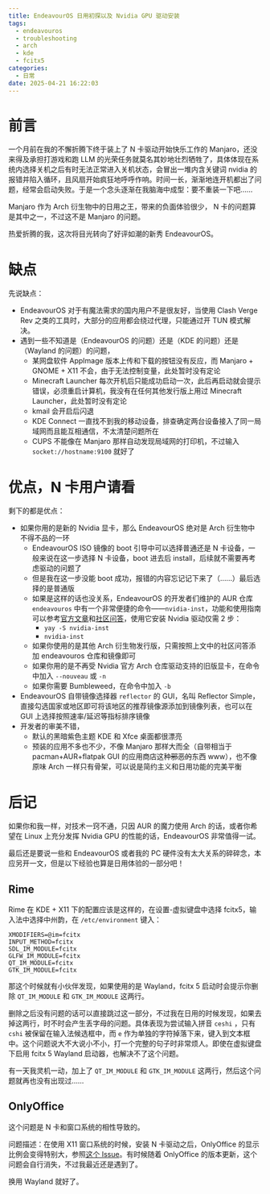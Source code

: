 ```yaml
---
title: EndeavourOS 日用初探以及 Nvidia GPU 驱动安装
tags:
  - endeavouros
  - troubleshooting
  - arch
  - kde
  - fcitx5
categories:
  - 日常
date: 2025-04-21 16:22:03
---
```


# 前言

一个月前在我的不懈折腾下终于装上了 N 卡驱动开始快乐工作的 Manjaro，还没来得及承担打游戏和跑 LLM 的光荣任务就莫名其妙地壮烈牺牲了，具体体现在系统内选择关机之后有时无法正常进入关机状态，会冒出一堆内含关键词 nvidia 的报错并陷入循环，且风扇开始疯狂地呼呼作响。时间一长，渐渐地连开机都出了问题，经常会启动失败。于是一个念头逐渐在我脑海中成型：要不重装一下吧……

Manjaro 作为 Arch 衍生物中的日用之王，带来的负面体验很少， N 卡的问题算是其中之一，不过这不是 Manjaro 的问题。

热爱折腾的我，这次将目光转向了好评如潮的新秀 EndeavourOS。

# 缺点

先说缺点：
- EndeavourOS 对于有魔法需求的国内用户不是很友好，当使用 Clash Verge Rev 之类的工具时，大部分的应用都会绕过代理，只能通过开 TUN 模式解决。
- 遇到一些不知道是（EndeavourOS 的问题）还是（KDE 的问题）还是（Wayland 的问题）的问题，
	- 某网盘软件 AppImage 版本上传和下载的按钮没有反应，而 Manjaro + GNOME + X11 不会，由于无法控制变量，此处暂时没有定论
	- Minecraft Launcher 每次开机后只能成功启动一次，此后再启动就会提示错误，必须重启计算机，我没有在任何其他发行版上用过 Minecraft Launcher，此处暂时没有定论
	- kmail 会开启后闪退
	- KDE Connect 一直找不到我的移动设备，排查确定两台设备接入了同一局域网而且能互相通信，不太清楚问题所在
	- CUPS 不能像在 Manjaro 那样自动发现局域网的打印机，不过输入 `socket://hostname:9100` 就好了

# 优点，N 卡用户请看

剩下的都是优点：
- 如果你用的是新的 Nvidia 显卡，那么 EndeavourOS 绝对是 Arch 衍生物中不得不品的一环
	- EndeavourOS ISO 镜像的 boot 引导中可以选择普通还是 N 卡设备，一般来说在这一步选择 N 卡设备，boot 进去后 install，后续就不需要再考虑驱动的问题了
	- 但是我在这一步没能 boot 成功，报错的内容忘记记下来了（……）最后选择的是普通版
	- 如果是这样的话也没关系，EndeavourOS 的开发者们维护的 AUR 仓库 `endeavouros` 中有一个非常便捷的命令——`nvidia-inst`，功能和使用指南可以参考[官方文章](https://discovery.endeavouros.com/nvidia/new-nvidia-driver-installer-nvidia-inst/2022/03/)和[社区问答](https://forum.endeavouros.com/t/what-exactly-does-nvidia-inst-do/54997/2)，使用它安装 Nvidia 驱动仅需 2 步：
		- `yay -S nvidia-inst`
		- `nvidia-inst`
	- 如果你使用的是其他 Arch 衍生物发行版，只需按照上文中的社区问答添加 endeavouros 仓库和镜像即可
	- 如果你用的是不再受 Nvidia 官方 Arch 仓库驱动支持的旧版显卡，在命令中加入 `--nouveau` 或 `-n`
	- 如果你需要 Bumbleweed，在命令中加入 `-b`
- EndeavourOS 自带镜像选择器 `reflector` 的 GUI，名叫 Reflector Simple，直接勾选国家或地区即可将该地区的推荐镜像源添加到镜像列表，也可以在 GUI 上选择按照速率/延迟等指标排序镜像
- 开发者的审美不错，
	- 默认的黑暗紫色主题 KDE 和 Xfce 桌面都很漂亮
	- 预装的应用不多也不少，不像 Manjaro 那样大而全（自带相当于 pacman+AUR+flatpak GUI 的应用商店这种~~邪恶的~~东西 www），也不像原味 Arch 一样只有骨架，可以说是简约主义和日用功能的完美平衡

# 后记

如果你和我一样，对技术一窍不通，只因 AUR 的魔力使用 Arch 的话，或者你希望在 Linux 上充分发挥 Nvidia GPU 的性能的话，EndeavourOS 非常值得一试。

最后还是要说一些和 EndeavourOS 或者我的 PC 硬件没有太大关系的碎碎念，本应另开一文，但是以下经验也算是日用体验的一部分吧！

## Rime

Rime 在 KDE + X11 下的配置应该是这样的，在设置-虚拟键盘中选择 fcitx5，输入法中选择中州韵，在 `/etc/environment` 键入：

```
XMODIFIERS=@im=fcitx  
INPUT_METHOD=fcitx  
SDL_IM_MODULE=fcitx  
GLFW_IM_MODULE=fcitx  
QT_IM_MODULE=fcitx  
GTK_IM_MODULE=fcitx
```

那这个时候就有小伙伴发现，如果使用的是 Wayland，fcitx 5 启动时会提示你删除 `QT_IM_MODULE` 和 `GTK_IM_MODULE` 这两行。

删除之后没有问题的话可以直接跳过这一部分，不过我在日用的时候发现，如果去掉这两行，时不时会产生丢字母的问题。具体表现为尝试输入拼音 `ceshi` ，只有 `cshi` 被保留在输入法候选框中，而 `e` 作为单独的字符掉落下来，键入到文本框中。这个问题说大不大说小不小，打一个完整的句子时非常烦人。即使在虚拟键盘下启用 fcitx 5 Wayland 启动器，也解决不了这个问题。

有一天我灵机一动，加上了 `QT_IM_MODULE` 和 `GTK_IM_MODULE` 这两行，然后这个问题就再也没有出现过……

## OnlyOffice

这个问题是 N 卡和窗口系统的相性导致的。

问题描述：在使用 X11 窗口系统的时候，安装 N 卡驱动之后，OnlyOffice 的显示比例会变得特别大，参照[这个 Issue](https://github.com/ONLYOFFICE/DesktopEditors/issues/324)。有时候随着 OnlyOffice 的版本更新，这个问题会自行消失，不过我最近还是遇到了。

换用 Wayland 就好了。
